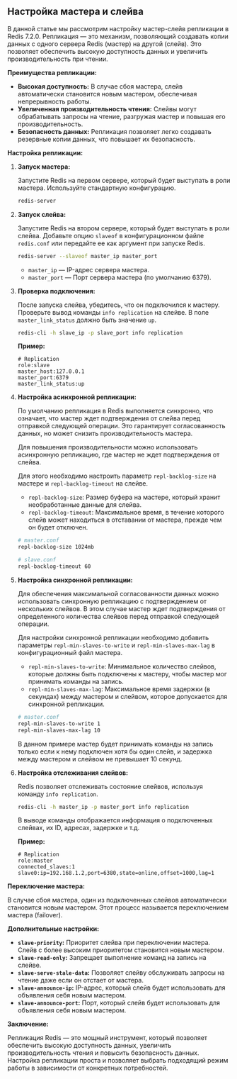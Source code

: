 ## Настройка мастера и слейва

В данной статье мы рассмотрим настройку мастер-слейв репликации в Redis 7.2.0. Репликация — это механизм, позволяющий создавать копии данных с одного сервера Redis (мастер) на другой (слейв). Это позволяет обеспечить высокую доступность данных и увеличить производительность при чтении.

**Преимущества репликации:**

* **Высокая доступность:** В случае сбоя мастера, слейв автоматически становится новым мастером, обеспечивая непрерывность работы.
* **Увеличенная производительность чтения:** Слейвы могут обрабатывать запросы на чтение, разгружая мастер и повышая его производительность.
* **Безопасность данных:** Репликация позволяет легко создавать резервные копии данных, что повышает их безопасность.

**Настройка репликации:**

1. **Запуск мастера:** 
    
    Запустите Redis на первом сервере, который будет выступать в роли мастера. Используйте стандартную конфигурацию. 
    
    ```bash
    redis-server
    ```
    
2. **Запуск слейва:**

    Запустите Redis на втором сервере, который будет выступать в роли слейва. Добавьте опцию `slaveof` в конфигурационном файле `redis.conf` или передайте ее как аргумент при запуске Redis. 
    
    ```bash
    redis-server --slaveof master_ip master_port
    ```
    
    * `master_ip` — IP-адрес сервера мастера.
    * `master_port` — Порт сервера мастера (по умолчанию 6379).
    
3. **Проверка подключения:**

    После запуска слейва, убедитесь, что он подключился к мастеру. Проверьте вывод команды `info replication` на слейве. В поле `master_link_status` должно быть значение `up`.
    
    ```bash
    redis-cli -h slave_ip -p slave_port info replication
    ```
    
    **Пример:**
    
    ```
    # Replication
    role:slave
    master_host:127.0.0.1
    master_port:6379
    master_link_status:up
    ```
    
4. **Настройка асинхронной репликации:**

    По умолчанию репликация в Redis выполняется синхронно, что означает, что мастер ждет подтверждения от слейва перед отправкой следующей операции. Это гарантирует согласованность данных, но может снизить производительность мастера. 
    
    Для повышения производительности можно использовать асинхронную репликацию, где мастер не ждет подтверждения от слейва.
    
    Для этого необходимо настроить параметр `repl-backlog-size` на мастере и `repl-backlog-timeout` на слейве.
    
    * `repl-backlog-size`: Размер буфера на мастере, который хранит необработанные данные для слейва. 
    * `repl-backlog-timeout`: Максимальное время, в течение которого слейв может находиться в отставании от мастера, прежде чем он будет отключен. 
    
    ```bash
    # master.conf
    repl-backlog-size 1024mb
    
    # slave.conf
    repl-backlog-timeout 60
    ```
    
5. **Настройка синхронной репликации:**

    Для обеспечения максимальной согласованности данных можно использовать синхронную репликацию с подтверждением от нескольких слейвов. В этом случае мастер ждет подтверждения от определенного количества слейвов перед отправкой следующей операции.
    
    Для настройки синхронной репликации необходимо добавить параметры `repl-min-slaves-to-write` и `repl-min-slaves-max-lag` в конфигурационный файл мастера. 
    
    * `repl-min-slaves-to-write`: Минимальное количество слейвов, которые должны быть подключены к мастеру, чтобы мастер мог принимать команды на запись. 
    * `repl-min-slaves-max-lag`: Максимальное время задержки (в секундах) между мастером и слейвом, которое допускается для синхронной репликации.
    
    ```bash
    # master.conf
    repl-min-slaves-to-write 1
    repl-min-slaves-max-lag 10
    ```
    
    В данном примере мастер будет принимать команды на запись только если к нему подключен хотя бы один слейв, и задержка между мастером и слейвом не превышает 10 секунд.
    
6. **Настройка отслеживания слейвов:**

    Redis позволяет отслеживать состояние слейвов, используя команду `info replication`.
    
    ```bash
    redis-cli -h master_ip -p master_port info replication
    ```
    
    В выводе команды отображается информация о подключенных слейвах, их ID, адресах, задержке и т.д.
    
    **Пример:**
    
    ```
    # Replication
    role:master
    connected_slaves:1
    slave0:ip=192.168.1.2,port=6380,state=online,offset=1000,lag=1
    ```
    
**Переключение мастера:**

В случае сбоя мастера, один из подключенных слейвов автоматически становится новым мастером. Этот процесс называется переключением мастера (failover).
    
**Дополнительные настройки:**

* **`slave-priority`:** Приоритет слейва при переключении мастера. Слейв с более высоким приоритетом становится новым мастером.
* **`slave-read-only`:** Запрещает выполнение команд на запись на слейве.
* **`slave-serve-stale-data`:** Позволяет слейву обслуживать запросы на чтение даже если он отстает от мастера.
* **`slave-announce-ip`:** IP-адрес, который слейв будет использовать для объявления себя новым мастером.
* **`slave-announce-port`:** Порт, который слейв будет использовать для объявления себя новым мастером.

**Заключение:**

Репликация Redis — это мощный инструмент, который позволяет обеспечить высокую доступность данных, увеличить производительность чтения и повысить безопасность данных. Настройка репликации проста и позволяет выбрать подходящий режим работы в зависимости от конкретных потребностей.
